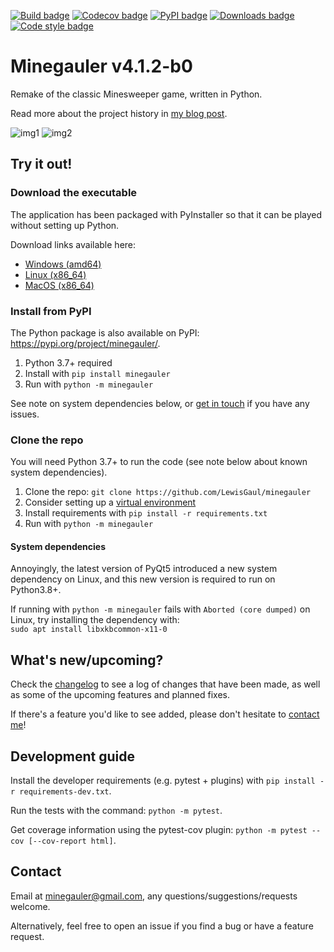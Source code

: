 [![Build badge](https://img.shields.io/github/workflow/status/LewisGaul/minegauler/Workflow%20for%20full%20test%20matrix/dev)](https://github.com/LewisGaul/minegauler/actions?query=workflow%3A%22Workflow+for+full+test+matrix%22+branch%3Adev)
[![Codecov badge](https://img.shields.io/codecov/c/github/LewisGaul/minegauler/dev)](https://codecov.io/gh/LewisGaul/minegauler/)
[![PyPI badge](https://img.shields.io/pypi/v/minegauler.svg)](https://pypi.python.org/pypi/minegauler/)
[![Downloads badge](https://img.shields.io/github/downloads/LewisGaul/minegauler/total)](https://github.com/LewisGaul/minegauler/releases/)
[![Code style badge](https://img.shields.io/badge/code%20style-black-000000.svg)](https://black.readthedocs.io/en/stable/)

# Minegauler v4.1.2-b0

Remake of the classic Minesweeper game, written in Python.

Read more about the project history in [my blog post](https://www.lewisgaul.co.uk/blog/coding/2020/02/12/minegauler/).


![img1](img/screenshots/beginner_start.png)
![img2](img/screenshots/beginner_win.png)


## Try it out!

### Download the executable

The application has been packaged with PyInstaller so that it can be played without setting up Python.

Download links available here:
 - [Windows (amd64)](https://github.com/LewisGaul/minegauler/releases/latest/download/minegauler-v4.1.1-windows-amd64.zip)
 - [Linux (x86_64)](https://github.com/LewisGaul/minegauler/releases/latest/download/minegauler-v4.1.1-linux-x86_64.tar.gz)
 - [MacOS (x86_64)](https://github.com/LewisGaul/minegauler/releases/latest/download/minegauler-v4.1.1-macos-x86_64.tar.gz)


### Install from PyPI

The Python package is also available on PyPI: https://pypi.org/project/minegauler/.

 1. Python 3.7+ required
 2. Install with `pip install minegauler`
 3. Run with `python -m minegauler`

See note on system dependencies below, or [get in touch](#Contact) if you have any issues.


### Clone the repo

You will need Python 3.7+ to run the code (see note below about known system dependencies).

 1. Clone the repo: `git clone https://github.com/LewisGaul/minegauler`
 2. Consider setting up a [virtual environment](https://docs.python.org/3/tutorial/venv.html)
 3. Install requirements with `pip install -r requirements.txt`
 4. Run with `python -m minegauler`


#### System dependencies

Annoyingly, the latest version of PyQt5 introduced a new system dependency on Linux, and this new version is required to run on Python3.8+.

If running with `python -m minegauler` fails with `Aborted (core dumped)` on Linux, try installing the dependency with:  
`sudo apt install libxkbcommon-x11-0`


## What's new/upcoming?

Check the [changelog](CHANGELOG.md) to see a log of changes that have been made, as well as some of the upcoming features and planned fixes.

If there's a feature you'd like to see added, please don't hesitate to [contact me](#Contact)!


## Development guide

Install the developer requirements (e.g. pytest + plugins) with `pip install -r requirements-dev.txt`.

Run the tests with the command: `python -m pytest`.

Get coverage information using the pytest-cov plugin: `python -m pytest --cov [--cov-report html]`.



## Contact

Email at minegauler@gmail.com, any questions/suggestions/requests welcome.

Alternatively, feel free to open an issue if you find a bug or have a feature request.
